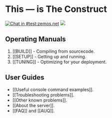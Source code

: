 # This — is The Construct

[![Chat in #test:zemos.net](https://img.shields.io/matrix/test:zemos.net.svg?label=Chat%20in%20%23test%3Azemos.net&logo=matrix&server_fqdn=matrix.org&style=for-the-badge&color=brightgreen)](https://to.chat.imzqqq.top/#/#test:zemos.net)
[![](https://img.shields.io/badge/PRs-welcome-brightgreen.svg?label=contributions&style=for-the-badge&color=brightgreen)]()

## Operating Manuals

1. [[BUILD]] - Compiling from sourcecode.
2. [[SETUP]] - Getting up and running.
3. [[TUNING]] - Optimizing for your deployment.

## User Guides

* [[Useful console command examples]].
* [[Troubleshooting problems]].
* [[Other known problems]].
* [[About the server]].
* [[FAQ]] and [[AUQ]].
